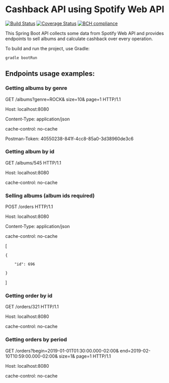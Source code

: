 # Cashback API using Spotify Web API

[![Build Status](https://travis-ci.com/raphaelbluteau/cashback.svg?branch=master)](https://travis-ci.com/raphaelbluteau/cashback)
[![Coverage Status](https://coveralls.io/repos/github/raphaelbluteau/cashback/badge.svg?branch=master)](https://coveralls.io/github/raphaelbluteau/cashback?branch=master)
[![BCH compliance](https://bettercodehub.com/edge/badge/raphaelbluteau/cashback?branch=master)](https://bettercodehub.com/)

This Spring Boot API collects some data from Spotify Web API and provides endpoints to sell albums and calculate cashback over every operation.

To build and run the project, use Gradle:
```sh
gradle bootRun
```

## Endpoints usage examples:

### Getting albums by genre

GET /albums?genre=ROCK&amp; size=10&amp; page=1 HTTP/1.1

Host: localhost:8080

Content-Type: application/json

cache-control: no-cache

Postman-Token: 40550238-841f-4cc8-85a0-3d38960de3c6

### Getting album by id

GET /albums/545 HTTP/1.1

Host: localhost:8080

cache-control: no-cache


### Selling albums (album ids required)

POST /orders HTTP/1.1

Host: localhost:8080

Content-Type: application/json

cache-control: no-cache

[

	{
	
		"id": 696
		
	}
	
]


### Getting order by id

GET /orders/321 HTTP/1.1

Host: localhost:8080

cache-control: no-cache


### Getting orders by period

GET /orders?begin=2019-01-01T01:30:00.000-02:00&amp; end=2019-02-10T10:59:00.000-02:00&amp; size=1&amp; page=1 HTTP/1.1

Host: localhost:8080

cache-control: no-cache
